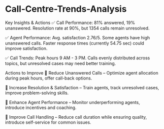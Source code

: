 # Call-Centre-Trends-Analysis
Key Insights & Actions
✅ Call Performance: 81% answered, 19% unanswered. Resolution rate at 90%, but 1354 calls remain unresolved.

✅ Agent Performance: Avg. satisfaction 2.76/5. Some agents have high unanswered calls. Faster response times (currently 54.75 sec) could improve satisfaction.

✅ Call Trends: Peak hours 9 AM - 3 PM. Calls evenly distributed across topics, but unresolved cases may need better training.

Actions to Improve
📌 Reduce Unanswered Calls – Optimize agent allocation during peak hours, offer call-back options.

📌 Increase Resolution & Satisfaction – Train agents, track unresolved cases, improve problem-solving skills.

📌 Enhance Agent Performance – Monitor underperforming agents, introduce incentives and coaching.

📌 Improve Call Handling – Reduce call duration while ensuring quality, introduce self-service for common issues.
